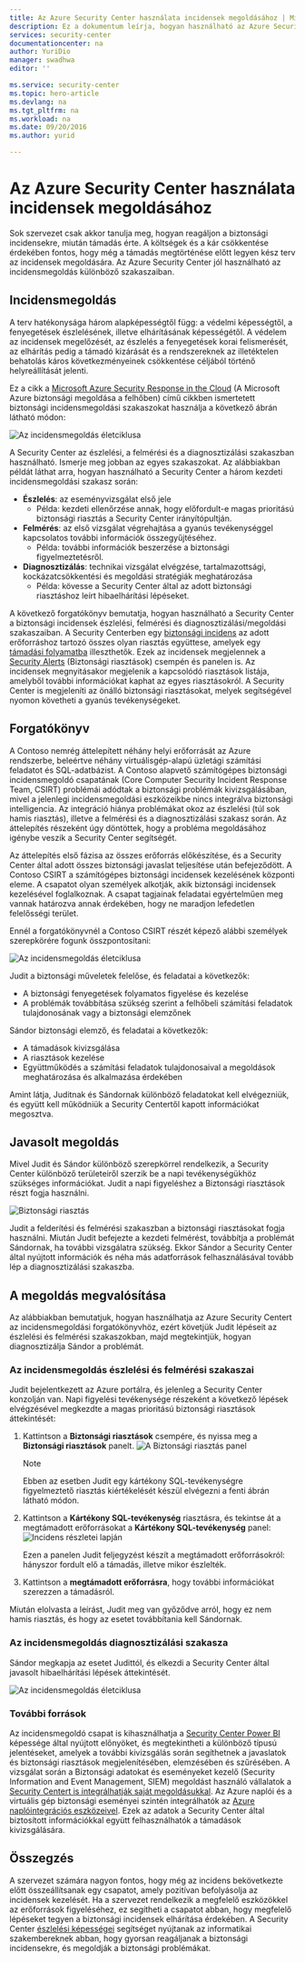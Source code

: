 ```yaml
---
title: Az Azure Security Center használata incidensek megoldásához | Microsoft Docs
description: Ez a dokumentum leírja, hogyan használható az Azure Security Center incidensmegoldási forgatókönyvekhez.
services: security-center
documentationcenter: na
author: YuriDio
manager: swadhwa
editor: ''

ms.service: security-center
ms.topic: hero-article
ms.devlang: na
ms.tgt_pltfrm: na
ms.workload: na
ms.date: 09/20/2016
ms.author: yurid

---
```

# Az Azure Security Center használata incidensek megoldásához
Sok szervezet csak akkor tanulja meg, hogyan reagáljon a biztonsági incidensekre, miután támadás érte. A költségek és a kár csökkentése érdekében fontos, hogy még a támadás megtörténése előtt legyen kész terv az incidensek megoldására. Az Azure Security Center jól használható az incidensmegoldás különböző szakaszaiban.

## Incidensmegoldás
A terv hatékonysága három alapképességtől függ: a védelmi képességtől, a fenyegetések észlelésének, illetve elhárításának képességétől. A védelem az incidensek megelőzését, az észlelés a fenyegetések korai felismerését, az elhárítás pedig a támadó kizárását és a rendszereknek az illetéktelen behatolás káros következményeinek csökkentése céljából történő helyreállítását jelenti. 

Ez a cikk a [Microsoft Azure Security Response in the Cloud](https://gallery.technet.microsoft.com/Azure-Security-Response-in-dd18c678) (A Microsoft Azure biztonsági megoldása a felhőben) című cikkben ismertetett biztonsági incidensmegoldási szakaszokat használja a következő ábrán látható módon:

![Az incidensmegoldás életciklusa](./media/security-center-incident-response/security-center-incident-response-fig1.png)

A Security Center az észlelési, a felmérési és a diagnosztizálási szakaszban használható. Ismerje meg jobban az egyes szakaszokat. Az alábbiakban példát láthat arra, hogyan használható a Security Center a három kezdeti incidensmegoldási szakasz során:

* **Észlelés**: az eseményvizsgálat első jele
  * Példa: kezdeti ellenőrzése annak, hogy előfordult-e magas prioritású biztonsági riasztás a Security Center irányítópultján.
* **Felmérés**: az első vizsgálat végrehajtása a gyanús tevékenységgel kapcsolatos további információk összegyűjtéséhez.
  * Példa: további információk beszerzése a biztonsági figyelmeztetésről.
* **Diagnosztizálás**: technikai vizsgálat elvégzése, tartalmazottsági, kockázatcsökkentési és megoldási stratégiák meghatározása
  * Példa: kövesse a Security Center által az adott biztonsági riasztáshoz leírt hibaelhárítási lépéseket.

A következő forgatókönyv bemutatja, hogyan használható a Security Center a biztonsági incidensek észlelési, felmérési és diagnosztizálási/megoldási szakaszaiban.  A Security Centerben egy [biztonsági incidens](security-center-incident.md) az adott erőforráshoz tartozó összes olyan riasztás együttese, amelyek egy [támadási folyamatba](https://blogs.technet.microsoft.com/office365security/addressing-your-cxos-top-five-cloud-security-concerns/) illeszthetők. Ezek az incidensek megjelennek a [Security Alerts](security-center-managing-and-responding-alerts.md) (Biztonsági riasztások) csempén és panelen is. Az incidensek megnyitásakor megjelenik a kapcsolódó riasztások listája, amelyből további információkat kaphat az egyes riasztásokról. A Security Center is megjeleníti az önálló biztonsági riasztásokat, melyek segítségével nyomon követheti a gyanús tevékenységeket.

## Forgatókönyv
A Contoso nemrég áttelepített néhány helyi erőforrását az Azure rendszerbe, beleértve néhány virtuálisgép-alapú üzletági számítási feladatot és SQL-adatbázist. A Contoso alapvető számítógépes biztonsági incidensmegoldó csapatának (Core Computer Security Incident Response Team, CSIRT) problémái adódtak a biztonsági problémák kivizsgálásában, mivel a jelenlegi incidensmegoldási eszközeikbe nincs integrálva biztonsági intelligencia. Az integráció hiánya problémákat okoz az észlelési (túl sok hamis riasztás), illetve a felmérési és a diagnosztizálási szakasz során. Az áttelepítés részeként úgy döntöttek, hogy a probléma megoldásához igénybe veszik a Security Center segítségét. 

Az áttelepítés első fázisa az összes erőforrás előkészítése, és a Security Center által adott összes biztonsági javaslat teljesítése után befejeződött. A Contoso CSIRT a számítógépes biztonsági incidensek kezelésének központi eleme. A csapatot olyan személyek alkotják, akik biztonsági incidensek kezelésével foglalkoznak. A csapat tagjainak feladatai egyértelműen meg vannak határozva annak érdekében, hogy ne maradjon lefedetlen felelősségi terület. 

Ennél a forgatókönyvnél a Contoso CSIRT részét képező alábbi személyek szerepkörére fogunk összpontosítani:

![Az incidensmegoldás életciklusa](./media/security-center-incident-response/security-center-incident-response-fig2.png)

Judit a biztonsági műveletek felelőse, és feladatai a következők:

* A biztonsági fenyegetések folyamatos figyelése és kezelése
* A problémák továbbítása szükség szerint a felhőbeli számítási feladatok tulajdonosának vagy a biztonsági elemzőnek

Sándor biztonsági elemző, és feladatai a következők:

* A támadások kivizsgálása
* A riasztások kezelése 
* Együttműködés a számítási feladatok tulajdonosaival a megoldások meghatározása és alkalmazása érdekében

Amint látja, Juditnak és Sándornak különböző feladatokat kell elvégezniük, és együtt kell működniük a Security Centertől kapott információkat megosztva. 

## Javasolt megoldás
Mivel Judit és Sándor különböző szerepkörrel rendelkezik, a Security Center különböző területeiről szerzik be a napi tevékenységükhöz szükséges információkat. Judit a napi figyeléshez a Biztonsági riasztások részt fogja használni. 

![Biztonsági riasztás](./media/security-center-incident-response/security-center-incident-response-fig3.png)

Judit a felderítési és felmérési szakaszban a biztonsági riasztásokat fogja használni. Miután Judit befejezte a kezdeti felmérést, továbbítja a problémát Sándornak, ha további vizsgálatra szükség. Ekkor Sándor a Security Center által nyújtott információk és néha más adatforrások felhasználásával tovább lép a diagnosztizálási szakaszba.

## A megoldás megvalósítása
Az alábbiakban bemutatjuk, hogyan használhatja az Azure Security Centert az incidensmegoldási forgatókönyvhöz, ezért követjük Judit lépéseit az észlelési és felmérési szakaszokban, majd megtekintjük, hogyan diagnosztizálja Sándor a problémát. 

### Az incidensmegoldás észlelési és felmérési szakaszai
Judit bejelentkezett az Azure portálra, és jelenleg a Security Center konzolján van. Napi figyelési tevékenysége részeként a következő lépések elvégzésével megkezdte a magas prioritású biztonsági riasztások áttekintését:

1. Kattintson a **Biztonsági riasztások** csempére, és nyissa meg a **Biztonsági riasztások** panelt.
    ![A Biztonsági riasztás panel](./media/security-center-incident-response/security-center-incident-response-fig4.png)
   
   > [!NOTE]
   > Ebben az esetben Judit egy kártékony SQL-tevékenységre figyelmeztető riasztás kiértékelését készül elvégezni a fenti ábrán látható módon. 
   > 
   > 
2. Kattintson a **Kártékony SQL-tevékenység** riasztásra, és tekintse át a megtámadott erőforrásokat a **Kártékony SQL-tevékenység** panel:  ![Incidens részletei](./media/security-center-incident-response/security-center-incident-response-fig5.png) lapján
   
    Ezen a panelen Judit feljegyzést készít a megtámadott erőforrásokról: hányszor fordult elő a támadás, illetve mikor észlelték.
3. Kattintson a **megtámadott erőforrásra**, hogy további információkat szerezzen a támadásról. 

Miután elolvasta a leírást, Judit meg van győződve arról, hogy ez nem hamis riasztás, és hogy az esetet továbbítania kell Sándornak.

### Az incidensmegoldás diagnosztizálási szakasza
Sándor megkapja az esetet Judittól, és elkezdi a Security Center által javasolt hibaelhárítási lépések áttekintését.

![Az incidensmegoldás életciklusa](./media/security-center-incident-response/security-center-incident-response-fig6.png)

### További források
Az incidensmegoldó csapat is kihasználhatja a [Security Center Power BI](security-center-powerbi.md) képessége által nyújtott előnyöket, és megtekintheti a különböző típusú jelentéseket, amelyek a további kivizsgálás során segíthetnek a javaslatok és biztonsági riasztások megjelenítésében, elemzésében és szűrésében. A vizsgálat során a Biztonsági adatokat és eseményeket kezelő (Security Information and Event Management, SIEM) megoldást használó vállalatok a [Security Centert is integrálhatják saját megoldásukkal](security-center-integrating-alerts-with-log-integration.md). Az Azure naplói és a virtuális gép biztonsági eseményei szintén integrálhatók az [Azure naplóintegrációs eszközeivel](https://blogs.msdn.microsoft.com/azuresecurity/2016/07/21/microsoft-azure-log-integration-preview/). Ezek az adatok a Security Center által biztosított információkkal együtt felhasználhatók a támadások kivizsgálására.

## Összegzés
A szervezet számára nagyon fontos, hogy még az incidens bekövetkezte előtt összeállítsanak egy csapatot, amely pozitívan befolyásolja az incidensek kezelését. Ha a szervezet rendelkezik a megfelelő eszközökkel az erőforrások figyeléséhez, ez segítheti a csapatot abban, hogy megfelelő lépéseket tegyen a biztonsági incidensek elhárítása érdekében. A Security Center [észlelési képességei](security-center-detection-capabilities.md) segítséget nyújtanak az informatikai szakembereknek abban, hogy gyorsan reagáljanak a biztonsági incidensekre, és megoldják a biztonsági problémákat.

<!--HONumber=Sep16_HO4-->


